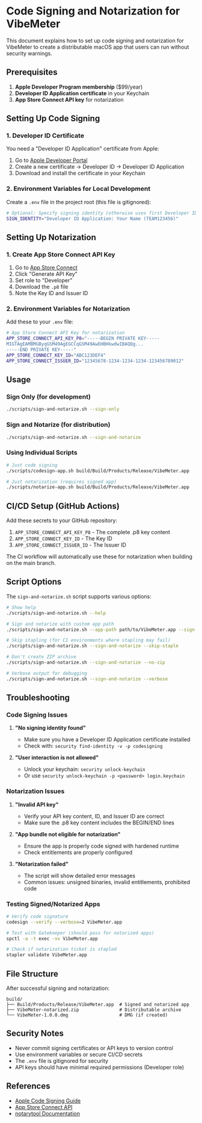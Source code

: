 # Code Signing and Notarization for VibeMeter

This document explains how to set up code signing and notarization for VibeMeter to create a distributable macOS app that users can run without security warnings.

## Prerequisites

1. **Apple Developer Program membership** ($99/year)
2. **Developer ID Application certificate** in your Keychain
3. **App Store Connect API key** for notarization

## Setting Up Code Signing

### 1. Developer ID Certificate

You need a "Developer ID Application" certificate from Apple:

1. Go to [Apple Developer Portal](https://developer.apple.com/account/resources/certificates/list)
2. Create a new certificate → Developer ID → Developer ID Application
3. Download and install the certificate in your Keychain

### 2. Environment Variables for Local Development

Create a `.env` file in the project root (this file is gitignored):

```bash
# Optional: Specify signing identity (otherwise uses first Developer ID found)
SIGN_IDENTITY="Developer ID Application: Your Name (TEAM123456)"
```

## Setting Up Notarization

### 1. Create App Store Connect API Key

1. Go to [App Store Connect](https://appstoreconnect.apple.com/access/api)
2. Click "Generate API Key"
3. Set role to "Developer" 
4. Download the `.p8` file
5. Note the Key ID and Issuer ID

### 2. Environment Variables for Notarization

Add these to your `.env` file:

```bash
# App Store Connect API Key for notarization
APP_STORE_CONNECT_API_KEY_P8="-----BEGIN PRIVATE KEY-----
MIGTAgEAMBMGByqGSM49AgEGCCqGSM49AwEHBHkwdwIBAQQg...
-----END PRIVATE KEY-----"
APP_STORE_CONNECT_KEY_ID="ABC123DEF4"
APP_STORE_CONNECT_ISSUER_ID="12345678-1234-1234-1234-123456789012"
```

## Usage

### Sign Only (for development)

```bash
./scripts/sign-and-notarize.sh --sign-only
```

### Sign and Notarize (for distribution)

```bash
./scripts/sign-and-notarize.sh --sign-and-notarize
```

### Using Individual Scripts

```bash
# Just code signing
./scripts/codesign-app.sh build/Build/Products/Release/VibeMeter.app

# Just notarization (requires signed app)
./scripts/notarize-app.sh build/Build/Products/Release/VibeMeter.app
```

## CI/CD Setup (GitHub Actions)

Add these secrets to your GitHub repository:

1. `APP_STORE_CONNECT_API_KEY_P8` - The complete .p8 key content
2. `APP_STORE_CONNECT_KEY_ID` - The Key ID  
3. `APP_STORE_CONNECT_ISSUER_ID` - The Issuer ID

The CI workflow will automatically use these for notarization when building on the main branch.

## Script Options

The `sign-and-notarize.sh` script supports various options:

```bash
# Show help
./scripts/sign-and-notarize.sh --help

# Sign and notarize with custom app path
./scripts/sign-and-notarize.sh --app-path path/to/VibeMeter.app --sign-and-notarize

# Skip stapling (for CI environments where stapling may fail)
./scripts/sign-and-notarize.sh --sign-and-notarize --skip-staple

# Don't create ZIP archive
./scripts/sign-and-notarize.sh --sign-and-notarize --no-zip

# Verbose output for debugging
./scripts/sign-and-notarize.sh --sign-and-notarize --verbose
```

## Troubleshooting

### Code Signing Issues

1. **"No signing identity found"**
   - Make sure you have a Developer ID Application certificate installed
   - Check with: `security find-identity -v -p codesigning`

2. **"User interaction is not allowed"**
   - Unlock your keychain: `security unlock-keychain`
   - Or use `security unlock-keychain -p <password> login.keychain`

### Notarization Issues

1. **"Invalid API key"**
   - Verify your API key content, ID, and Issuer ID are correct
   - Make sure the .p8 key content includes the BEGIN/END lines

2. **"App bundle not eligible for notarization"**
   - Ensure the app is properly code signed with hardened runtime
   - Check entitlements are properly configured

3. **"Notarization failed"**
   - The script will show detailed error messages
   - Common issues: unsigned binaries, invalid entitlements, prohibited code

### Testing Signed/Notarized Apps

```bash
# Verify code signature
codesign --verify --verbose=2 VibeMeter.app

# Test with Gatekeeper (should pass for notarized apps)
spctl -a -t exec -vv VibeMeter.app

# Check if notarization ticket is stapled
stapler validate VibeMeter.app
```

## File Structure

After successful signing and notarization:

```
build/
├── Build/Products/Release/VibeMeter.app  # Signed and notarized app
├── VibeMeter-notarized.zip               # Distributable archive
└── VibeMeter-1.0.0.dmg                   # DMG (if created)
```

## Security Notes

- Never commit signing certificates or API keys to version control
- Use environment variables or secure CI/CD secrets
- The `.env` file is gitignored for security
- API keys should have minimal required permissions (Developer role)

## References

- [Apple Code Signing Guide](https://developer.apple.com/documentation/security/notarizing_macos_software_before_distribution)
- [App Store Connect API](https://developer.apple.com/documentation/appstoreconnectapi)
- [notarytool Documentation](https://developer.apple.com/documentation/security/notarizing_macos_software_before_distribution/customizing_the_notarization_workflow)